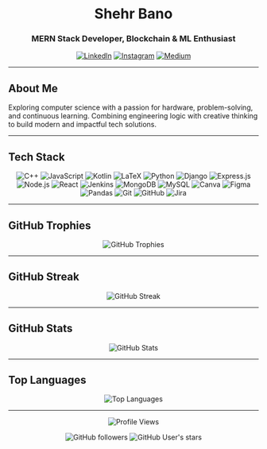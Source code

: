 <h1 align="center">Shehr Bano</h1>
<h3 align="center">MERN Stack Developer, Blockchain & ML Enthusiast</h3>

<p align="center">
  <a href="https://linkedin.com/in/shehrbano2005"><img src="https://img.shields.io/badge/-LinkedIn-0077B5?style=for-the-badge&logo=linkedin&logoColor=white" alt="LinkedIn"/></a>
  <a href="https://instagram.com/banooxv"><img src="https://img.shields.io/badge/-Instagram-E4405F?style=for-the-badge&logo=instagram&logoColor=white" alt="Instagram"/></a>
  <a href="https://medium.com/@shehrrbano"><img src="https://img.shields.io/badge/-Medium-12100E?style=for-the-badge&logo=medium&logoColor=white" alt="Medium"/></a>
</p>

---

## About Me

Exploring computer science with a passion for hardware, problem-solving, and continuous learning. Combining engineering logic with creative thinking to build modern and impactful tech solutions.

---

## Tech Stack

<p align="center">
  <img src="https://img.shields.io/badge/c++-%2300599C.svg?style=flat&logo=c%2B%2B&logoColor=white" alt="C++" />
  <img src="https://img.shields.io/badge/javascript-%23323330.svg?style=flat&logo=javascript&logoColor=%23F7DF1E" alt="JavaScript" />
  <img src="https://img.shields.io/badge/kotlin-%237F52FF.svg?style=flat&logo=kotlin&logoColor=white" alt="Kotlin" />
  <img src="https://img.shields.io/badge/latex-%23008080.svg?style=flat&logo=latex&logoColor=white" alt="LaTeX" />
  <img src="https://img.shields.io/badge/python-3670A0?style=flat&logo=python&logoColor=ffdd54" alt="Python" />
  <img src="https://img.shields.io/badge/django-%23092E20.svg?style=flat&logo=django&logoColor=white" alt="Django" />
  <img src="https://img.shields.io/badge/express.js-%23404d59.svg?style=flat&logo=express&logoColor=%2361DAFB" alt="Express.js" />
  <img src="https://img.shields.io/badge/node.js-6DA55F?style=flat&logo=node.js&logoColor=white" alt="Node.js" />
  <img src="https://img.shields.io/badge/react-%2320232a.svg?style=flat&logo=react&logoColor=%2361DAFB" alt="React" />
  <img src="https://img.shields.io/badge/jenkins-%232C5263.svg?style=flat&logo=jenkins&logoColor=white" alt="Jenkins" />
  <img src="https://img.shields.io/badge/mongodb-%234ea94b.svg?style=flat&logo=mongodb&logoColor=white" alt="MongoDB" />
  <img src="https://img.shields.io/badge/mysql-%2300f.svg?style=flat&logo=mysql&logoColor=white" alt="MySQL" />
  <img src="https://img.shields.io/badge/canva-%2300C4CC.svg?style=flat&logo=canva&logoColor=white" alt="Canva" />
  <img src="https://img.shields.io/badge/figma-%23F24E1E.svg?style=flat&logo=figma&logoColor=white" alt="Figma" />
  <img src="https://img.shields.io/badge/pandas-%23150458.svg?style=flat&logo=pandas&logoColor=white" alt="Pandas" />
  <img src="https://img.shields.io/badge/git-%23F05033.svg?style=flat&logo=git&logoColor=white" alt="Git" />
  <img src="https://img.shields.io/badge/github-%23121011.svg?style=flat&logo=github&logoColor=white" alt="GitHub" />
  <img src="https://img.shields.io/badge/jira-%230A0FFF.svg?style=flat&logo=jira&logoColor=white" alt="Jira" />
</p>

---

## GitHub Trophies

<p align="center">
  <img src="https://github-profile-trophy.vercel.app/?username=shehrrbano&theme=radical&no-frame=false&no-bg=true&margin-w=4" alt="GitHub Trophies" />
</p>

---

## GitHub Streak

<p align="center">
  <img src="https://github-readme-streak-stats.herokuapp.com/?user=shehrrbano&theme=radical&hide_border=false&date_format=M%20j%5B%2C%20Y%5D&stroke=ffffff&ring=ff6e96&fire=ff6e96&currStreakLabel=ff6e96&sideNums=ffffff&sideLabels=ffffff&background=0d1117&currStreakNum=ffffff&dates=ffffff&exclude_days=Sun%2CSat&no-cache=1" alt="GitHub Streak" />
</p>

---
## GitHub Stats

<p align="center">
  <img src="https://github-readme-stats.vercel.app/api?username=shehrrbano&show_icons=true&theme=radical&hide_border=false" alt="GitHub Stats" />
</p>

---

## Top Languages

<p align="center">
  <img src="https://github-readme-stats.vercel.app/api/top-langs/?username=shehrrbano&theme=radical&hide_border=false&include_all_commits=true&count_private=true&layout=compact" alt="Top Languages" />
</p>


---

<p align="center">
  <img src="https://komarev.com/ghpvc/?username=shehrrbano&color=blueviolet&style=for-the-badge&label=Profile+Views" alt="Profile Views" />
</p>

<p align="center">
  <img src="https://img.shields.io/github/followers/shehrrbano?style=for-the-badge&color=blue" alt="GitHub followers" />
  <img src="https://img.shields.io/github/stars/shehrrbano?style=for-the-badge&color=yellow" alt="GitHub User's stars" />
</p> 
